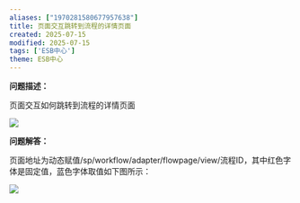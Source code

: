 ```yaml
---
aliases: ["1970281580677957638"]
title: 页面交互跳转到流程的详情页面
created: 2025-07-15
modified: 2025-07-15
tags: ['ESB中心']
theme: ESB中心
---
```


**问题描述：**

页面交互如何跳转到流程的详情页面

![](636227ddf4e50c70630545c072f07226.jpg)

**问题解答：**

页面地址为动态赋值/sp/workflow/adapter/flowpage/view/流程ID，其中红色字体是固定值，蓝色字体取值如下图所示：

![](c62bcd0654a22c79298ce6e07b5afec8.jpg)